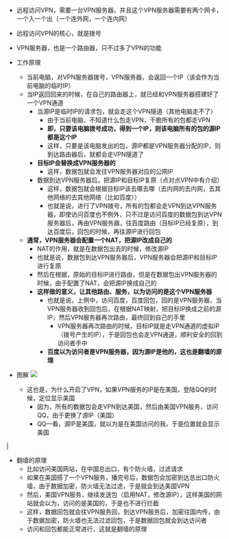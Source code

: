 - 远程访问VPN，需要一台VPN服务器，并且这个VPN服务器需要有两个网卡，一个入一个出（一个连外网，一个连内网）
  
- 远程访问VPN的核心，就是拨号

- VPN服务器，也是一个路由器，只不过多了VPN的功能

- 工作原理
  - 当前电脑，对VPN服务器拨号，VPN服务器，会返回一个IP（该会作为当前电脑的临时IP）
  - 当IP返回回来的时候，在自己的路由器上，就已经和VPN服务器搭建好了一个VPN通道
    - 当源IP是临时IP的请求包，就会走这个VPN隧道（其他电脑走不了）
      - 由于当前电脑，不知道什么包走VPN，干脆所有的包都走VPN
      - **即，只要该电脑拨号成功，得到一个IP，则该电脑所有的包的源IP都是这个IP**
      - 这样，只要是该电脑发出的包，源IP都是VPN服务器分配的IP，则到达路由器后，就都会走VPN隧道了
    - **目标IP会替换成VPN服务器的**
      - 这样，数据包就会发往VPN服务器对应的公网IP
    - 数据到达VPN服务器后，把源IP和目标IP复原（点对点VPN中有介绍）
      - 这样，数据包就会根据目标IP该去哪去哪（去内网的去内网，去其他网络的去其他网络（比如百度））
      - 也就是说，进行了VPN拨号，所有的包都会走VPN到达VPN服务器，即使访问百度也不例外，只不过是访问百度的数据包到达VPN服务器后，再由VPN服务器，往百度路由（目标IP已经复原），到达百度后，回包的时候，再往源IP进行回包
  - **通常，VPN服务器会配置一个NAT，把源IP改成自己的**
    - NAT的作用，就是在数据包出去的时候，修改源IP
    - 也就是说，数据包到达VPN服务器后，VPN服务器会把源IP和目标IP进行复原
    - 然后在根据，原始的目标IP进行路由，但是在数据包出VPN服务器的时候，由于配置了NAT，会把源IP换成自己的
    - **这样做的意义，让其他路由、服务，以为访问的是这个VPN服务器**
      - 也就是说，上例中，访问百度，百度回包，回的是VPN服务器，当VPN服务器收到回包后，在根据NAT映射，把目标IP换成之前的源IP，然后VPN服务器再次路由，最终回到自己的手里
        - VPN服务器再次路由的时候，目标IP就是走VPN通道的虚拟IP（拨号产生的IP），于是回包也会走VPN通道，顺利安全的回到访问者手中
      - **百度以为访问者是VPN服务器，因为源IP是他的，这也是翻墙的原理**

- 图解
  <img src='https://lsz.net.cn/node/imgs/d33569cc694bd198f6efc6e802b5c925.png' />

  - 这也是，为什么开启了VPN，如果VPN服务的IP是在美国，登陆QQ的时候，定位显示美国
    - 因为，所有的数据包会走VPN到达美国，然后由美国VPN服务，访问QQ，由于更换了源IP（美国）
    - QQ一看，源IP是美国，就以为是在美国访问的我，于是位置就会显示美国



|
- 翻墙的原理
  - 比如访问美国网站，在中国总出口，有个防火墙，过滤请求
  - 如果在美国搭了一个VPN服务，播完号后，数据包会加密到达总出口防火墙，由于数据加密，防火墙无法过滤，于是就会到达美国VPN
  - 然后，美国VPN服务，继续发送包（启用NAT，修改源IP），这样美国的网站就会以为，访问的是美国的，于是也不进行拦截
  - 这样，数据回包就会往VPN服务回，到达VPN服务后，加密往国内传，由于数据加密，防火墙也无法过滤回包，于是数据回包就会到达访问者
  - 访问和回包都能正常进行，这就是翻墙的原理



   

